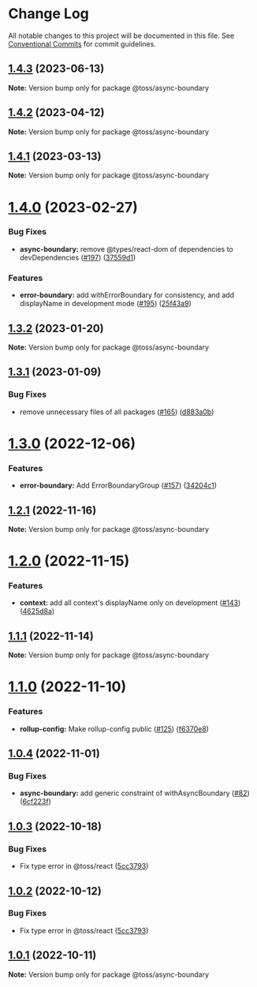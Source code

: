 # Change Log

All notable changes to this project will be documented in this file.
See [Conventional Commits](https://conventionalcommits.org) for commit guidelines.

## [1.4.3](https://github.com/toss/slash/compare/@toss/async-boundary@1.4.2...@toss/async-boundary@1.4.3) (2023-06-13)

**Note:** Version bump only for package @toss/async-boundary





## [1.4.2](https://github.com/toss/slash/compare/@toss/async-boundary@1.4.1...@toss/async-boundary@1.4.2) (2023-04-12)

**Note:** Version bump only for package @toss/async-boundary





## [1.4.1](https://github.com/toss/slash/compare/@toss/async-boundary@1.4.0...@toss/async-boundary@1.4.1) (2023-03-13)

**Note:** Version bump only for package @toss/async-boundary





# [1.4.0](https://github.com/toss/slash/compare/@toss/async-boundary@1.3.2...@toss/async-boundary@1.4.0) (2023-02-27)


### Bug Fixes

* **async-boundary:** remove @types/react-dom of dependencies to devDependencies ([#197](https://github.com/toss/slash/issues/197)) ([37559d1](https://github.com/toss/slash/commit/37559d144743b29cb4ea23f3d13dee169d3e303f))


### Features

* **error-boundary:** add withErrorBoundary for consistency, and add displayName in development mode ([#195](https://github.com/toss/slash/issues/195)) ([25f43a9](https://github.com/toss/slash/commit/25f43a9faa4e73e24cbd6aeb93fbc00744a5eaa4))





## [1.3.2](https://github.com/toss/slash/compare/@toss/async-boundary@1.3.1...@toss/async-boundary@1.3.2) (2023-01-20)

**Note:** Version bump only for package @toss/async-boundary





## [1.3.1](https://github.com/toss/slash/compare/@toss/async-boundary@1.3.0...@toss/async-boundary@1.3.1) (2023-01-09)


### Bug Fixes

* remove unnecessary files of all packages ([#165](https://github.com/toss/slash/issues/165)) ([d883a0b](https://github.com/toss/slash/commit/d883a0b2aebdbc2ca39c67902cec754c63921dfe))





# [1.3.0](https://github.com/toss/slash/compare/@toss/async-boundary@1.2.1...@toss/async-boundary@1.3.0) (2022-12-06)


### Features

* **error-boundary:** Add ErrorBoundaryGroup ([#157](https://github.com/toss/slash/issues/157)) ([34204c1](https://github.com/toss/slash/commit/34204c14b661daba89e469653a64171242d94684))





## [1.2.1](https://github.com/toss/slash/compare/@toss/async-boundary@1.2.0...@toss/async-boundary@1.2.1) (2022-11-16)

**Note:** Version bump only for package @toss/async-boundary





# [1.2.0](https://github.com/toss/slash/compare/@toss/async-boundary@1.1.1...@toss/async-boundary@1.2.0) (2022-11-15)


### Features

* **context:** add all context's displayName only on development ([#143](https://github.com/toss/slash/issues/143)) ([4625d8a](https://github.com/toss/slash/commit/4625d8a5b0fc70a9e77a0a14e16f9d2a53a644ea))





## [1.1.1](https://github.com/toss/slash/compare/@toss/async-boundary@1.1.0...@toss/async-boundary@1.1.1) (2022-11-14)

**Note:** Version bump only for package @toss/async-boundary





# [1.1.0](https://github.com/toss/slash/compare/@toss/async-boundary@1.0.4...@toss/async-boundary@1.1.0) (2022-11-10)


### Features

* **rollup-config:** Make rollup-config public ([#125](https://github.com/toss/slash/issues/125)) ([f6370e8](https://github.com/toss/slash/commit/f6370e8c4b0fa926e923b518c26b7071ee0e53da))





## [1.0.4](https://github.com/toss/slash/compare/@toss/async-boundary@1.0.3...@toss/async-boundary@1.0.4) (2022-11-01)


### Bug Fixes

* **async-boundary:** add generic constraint of withAsyncBoundary ([#82](https://github.com/toss/slash/issues/82)) ([6cf223f](https://github.com/toss/slash/commit/6cf223fbc3001123347de03992c7fc569efe787a))





## [1.0.3](https://github.com/toss/slash/compare/@toss/async-boundary@1.0.1...@toss/async-boundary@1.0.3) (2022-10-18)


### Bug Fixes

* Fix type error in @toss/react ([5cc3793](https://github.com/toss/slash/commit/5cc37936e8739204f32f9f50ee61570b758343f8))





## [1.0.2](https://github.com/toss/slash/compare/@toss/async-boundary@1.0.1...@toss/async-boundary@1.0.2) (2022-10-12)


### Bug Fixes

* Fix type error in @toss/react ([5cc3793](https://github.com/toss/slash/commit/5cc37936e8739204f32f9f50ee61570b758343f8))





## [1.0.1](https://github.com/toss/slash/compare/@toss/async-boundary@1.0.0...@toss/async-boundary@1.0.1) (2022-10-11)

**Note:** Version bump only for package @toss/async-boundary
